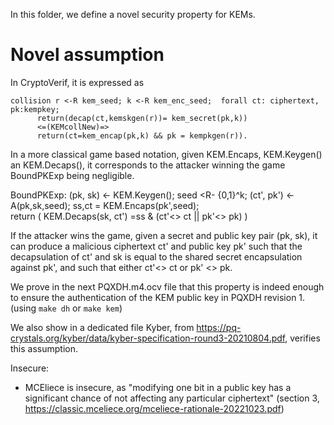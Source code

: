 In this folder, we define a novel security property for KEMs.


# Novel assumption
In CryptoVerif, it is expressed as
```
collision r <-R kem_seed; k <-R kem_enc_seed;  forall ct: ciphertext, pk:kempkey;
	  return(decap(ct,kemskgen(r))= kem_secret(pk,k))
	  <=(KEMcollNew)=> 
	  return(ct=kem_encap(pk,k) && pk = kempkgen(r)).
```	  
In a more classical game based notation, given KEM.Encaps, KEM.Keygen() an KEM.Decaps(), it corresponds to the attacker winning the game BoundPKExp being negligible.

BoundPKExp:
   (pk, sk) <- KEM.Keygen();
   seed <R- {0,1}^k;
   (ct', pk') <- A(pk,sk,seed);
   ss,ct = KEM.Encaps(pk',seed);      
   return ( KEM.Decaps(sk, ct') =ss &  (ct'<> ct || pk'<> pk) )
   
If the attacker wins the game, given a secret and public key pair (pk, sk), it can produce a malicious ciphertext ct' and public key pk' such that the decapsulation of ct' and sk is equal to the shared secret encapsulation against pk', and such that either ct'<> ct  or pk' <> pk.


We prove in the next PQXDH.m4.ocv file that this property is indeed enough to ensure the authentication of the KEM public key in PQXDH revision 1. (using `make dh` or `make kem`)

We also show in a dedicated file Kyber, from https://pq-crystals.org/kyber/data/kyber-specification-round3-20210804.pdf, verifies this assumption.

Insecure:
* MCEliece is insecure, as "modifying one bit in a public key has a significant chance of not
affecting any particular ciphertext" (section 3, https://classic.mceliece.org/mceliece-rationale-20221023.pdf)
